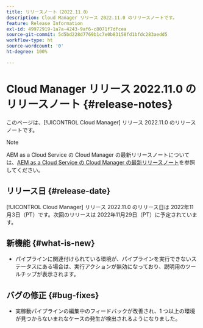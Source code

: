```yaml
---
title: リリースノート（2022.11.0）
description: Cloud Manager リリース 2022.11.0 のリリースノートです。
feature: Release Information
exl-id: 49972919-1a7a-4243-9af6-c8071f7dfcea
source-git-commit: 5d5bd228d7769b1c7e0b83158fd1bfdc283aedd5
workflow-type: ht
source-wordcount: '0'
ht-degree: 100%

---
```


# Cloud Manager リリース 2022.11.0 のリリースノート {#release-notes}

このページは、[!UICONTROL Cloud Manager] リリース 2022.11.0 のリリースノートです。

>[!NOTE]
>
>AEM as a Cloud Service の Cloud Manager の最新リリースノートについては、[AEM as a Cloud Service の Cloud Manager の最新リリースノート](https://experienceleague.adobe.com/docs/experience-manager-cloud-service/content/implementing/using-cloud-manager/release-notes-cloud-manager/release-notes-cm-current.html?lang=ja)を参照してください。

## リリース日 {#release-date}

[!UICONTROL Cloud Manager] リリース 2022.11.0 のリリース日は 2022年11月3日（PT）です。次回のリリースは 2022年11月29日（PT）に予定されています。

## 新機能 {#what-is-new}

* パイプラインに関連付けられている環境が、パイプラインを実行できないステータスにある場合は、実行アクションが無効になっており、説明用のツールチップが表示されます。

## バグの修正 {#bug-fixes}

* 実稼動パイプラインの編集中のフィードバックが改善され、1 つ以上の環境が見つからないまれなケースの発生が検出されるようになりました。
